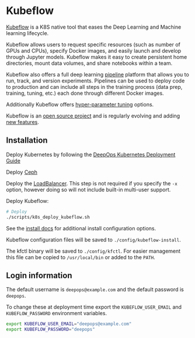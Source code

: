 # Kubeflow

[Kubeflow](https://www.kubeflow.org/docs/) is a K8S native tool that eases the Deep Learning and Machine learning lifecycle.

Kubeflow allows users to request specific resources (such as number of GPUs and CPUs), specify Docker images, and easily launch and develop through Jupyter models. Kubeflow makes it easy to create persistent home directories, mount data volumes, and share notebooks within a team.

Kubeflow also offers a full deep learning [pipeline](https://www.kubeflow.org/docs/pipelines/overview/pipelines-overview/) platform that allows you to run, track, and version experiments. Pipelines can be used to deploy code to production and can include all steps in the training process (data prep, training, tuning, etc.) each done through different Docker images.

Additionally Kubeflow offers [hyper-parameter tuning](https://github.com/kubeflow/katib) options.

Kubeflow is an [open source project](https://github.com/kubeflow/kubeflow) and is regularly evolving and adding [new features](https://github.com/kubeflow/kubeflow/blob/master/ROADMAP.md).

## Installation

Deploy Kubernetes by following the [DeepOps Kubernetes Deployment Guide](kubernetes-cluster.md)

Deploy [Ceph](kubernetes-cluster.md#persistent-storage)

Deploy the [LoadBalancer](ingress.md#on-prem-loadbalancer). This step is not required if you specify the `-x` option, however doing so will not include built-in multi-user support.


Deploy Kubeflow:

```sh
# Deploy
./scripts/k8s_deploy_kubeflow.sh

```

See the [install docs](https://www.kubeflow.org/docs/started/k8s/overview/) for additional install configuration options.

Kubeflow configuration files will be saved to `./config/kubeflow-install`.

The kfctl binary will be saved to `./config/kfctl`. For easier management this file can be copied to `/usr/local/bin` or added to the `PATH`.

## Login information

The default username is `deepops@example.com` and the default password is `deepops`. 

To change these at deployment time export the `KUBEFLOW_USER_EMAIL` and `KUBEFLOW_PASSWORD` environment variables.

```sh
export KUBEFLOW_USER_EMAIL="deepops@example.com"
export KUBEFLOW_PASSWORD="deepops"
```
